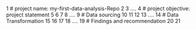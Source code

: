  1  # project name: my-first-data-analysis-Repo
 2
 3  ....
 4  # project objective: project statement
 5
 6
 7
 8  ....
 9  # Data sourcing 
10
11
12
13  ....
14  # Data Transformation 
15
16
17
18  ....
19  # Findings and recommendation 
20
21
